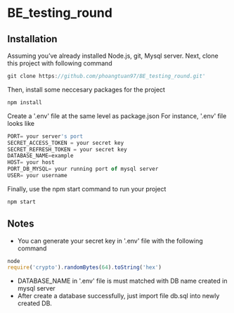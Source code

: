 
# BE_testing_round

## Installation
Assuming you’ve already installed Node.js, git, Mysql server.
Next, clone this project with following command
```js
git clone https://github.com/phoangtuan97/BE_testing_round.git'
```

Then, install some neccesary packages for the project
```js
npm install
```

Create a '.env' file at the same level as package.json
For instance,  '.env' file looks like
```js
PORT= your server's port
SECRET_ACCESS_TOKEN = your secret key
SECRET_REFRESH_TOKEN = your secret key
DATABASE_NAME=example
HOST= your host
PORT_DB_MYSQL= your running port of mysql server 
USER= your username
```

Finally, use the npm start command to run your project
```js
npm start
```

## Notes
- You can generate your secret key in '.env' file with the following command
```js
node
require('crypto').randomBytes(64).toString('hex')
```
- DATABASE_NAME in '.env' file is must matched with DB name created in mysql server
- After create a database successfully, just import file db.sql into newly created DB. 

